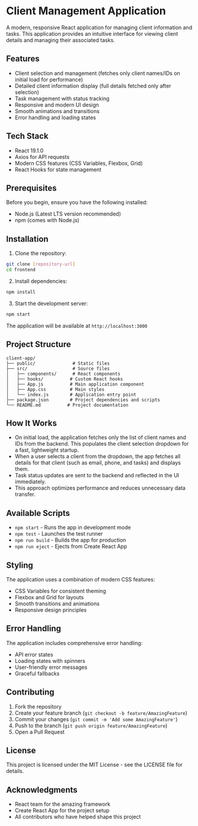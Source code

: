 # Client Management Application

A modern, responsive React application for managing client information and tasks. This application provides an intuitive interface for viewing client details and managing their associated tasks.

## Features

- Client selection and management (fetches only client names/IDs on initial load for performance)
- Detailed client information display (full details fetched only after selection)
- Task management with status tracking
- Responsive and modern UI design
- Smooth animations and transitions
- Error handling and loading states

## Tech Stack

- React 19.1.0
- Axios for API requests
- Modern CSS features (CSS Variables, Flexbox, Grid)
- React Hooks for state management

## Prerequisites

Before you begin, ensure you have the following installed:
- Node.js (Latest LTS version recommended)
- npm (comes with Node.js)

## Installation

1. Clone the repository:
```bash
git clone [repository-url]
cd frontend
```

2. Install dependencies:
```bash
npm install
```

3. Start the development server:
```bash
npm start
```

The application will be available at `http://localhost:3000`

## Project Structure

```
client-app/
├── public/              # Static files
├── src/                 # Source files
│   ├── components/      # React components
│   ├── hooks/          # Custom React hooks
│   ├── App.js          # Main application component
│   ├── App.css         # Main styles
│   └── index.js        # Application entry point
├── package.json        # Project dependencies and scripts
└── README.md          # Project documentation
```

## How It Works

- On initial load, the application fetches only the list of client names and IDs from the backend. This populates the client selection dropdown for a fast, lightweight startup.
- When a user selects a client from the dropdown, the app fetches all details for that client (such as email, phone, and tasks) and displays them.
- Task status updates are sent to the backend and reflected in the UI immediately.
- This approach optimizes performance and reduces unnecessary data transfer.

## Available Scripts

- `npm start` - Runs the app in development mode
- `npm test` - Launches the test runner
- `npm run build` - Builds the app for production
- `npm run eject` - Ejects from Create React App

## Styling

The application uses a combination of modern CSS features:
- CSS Variables for consistent theming
- Flexbox and Grid for layouts
- Smooth transitions and animations
- Responsive design principles

## Error Handling

The application includes comprehensive error handling:
- API error states
- Loading states with spinners
- User-friendly error messages
- Graceful fallbacks

## Contributing

1. Fork the repository
2. Create your feature branch (`git checkout -b feature/AmazingFeature`)
3. Commit your changes (`git commit -m 'Add some AmazingFeature'`)
4. Push to the branch (`git push origin feature/AmazingFeature`)
5. Open a Pull Request

## License

This project is licensed under the MIT License - see the LICENSE file for details.

## Acknowledgments

- React team for the amazing framework
- Create React App for the project setup
- All contributors who have helped shape this project
